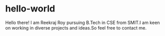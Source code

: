 # hello-world
Hello there!
I am Reekraj Roy pursuing B.Tech in CSE from SMIT.I am keen on working in diverse projects and ideas.So feel free to contact me.
